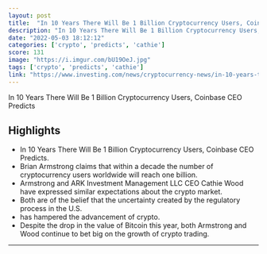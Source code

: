 ```yaml
---
layout: post
title:  "In 10 Years There Will Be 1 Billion Cryptocurrency Users, Coinbase CEO Predicts"
description: "In 10 Years There Will Be 1 Billion Cryptocurrency Users, Coinbase CEO Predicts"
date: "2022-05-03 18:12:12"
categories: ['crypto', 'predicts', 'cathie']
score: 131
image: "https://i.imgur.com/bU19OeJ.jpg"
tags: ['crypto', 'predicts', 'cathie']
link: "https://www.investing.com/news/cryptocurrency-news/in-10-years-there-will-be-1-billion-cryptocurrency-users-coinbase-ceo-predicts-2815739"
---
```


In 10 Years There Will Be 1 Billion Cryptocurrency Users, Coinbase CEO Predicts

## Highlights

- In 10 Years There Will Be 1 Billion Cryptocurrency Users, Coinbase CEO Predicts.
- Brian Armstrong claims that within a decade the number of cryptocurrency users worldwide will reach one billion.
- Armstrong and ARK Investment Management LLC CEO Cathie Wood have expressed similar expectations about the crypto market.
- Both are of the belief that the uncertainty created by the regulatory process in the U.S.
- has hampered the advancement of crypto.
- Despite the drop in the value of Bitcoin this year, both Armstrong and Wood continue to bet big on the growth of crypto trading.

---
